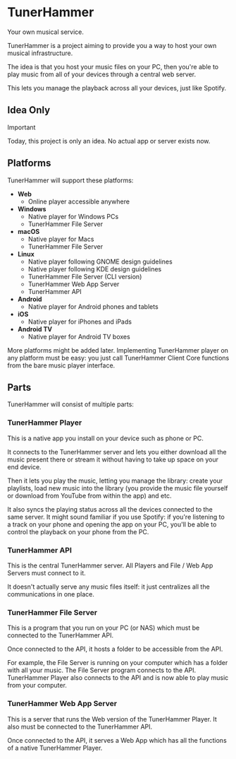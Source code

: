 # TunerHammer

Your own musical service.

TunerHammer is a project aiming to provide you a way to host your own musical infrastructure.

The idea is that you host your music files on your PC, then you're able to play music from all of your devices through a central web server.

This lets you manage the playback across all your devices, just like Spotify.

## Idea Only

> [!IMPORTANT]
> Today, this project is only an idea. No actual app or server exists now.

## Platforms

TunerHammer will support these platforms:

- **Web**
  * Online player accessible anywhere
- **Windows**
  * Native player for Windows PCs
  * TunerHammer File Server
- **macOS**
  * Native player for Macs
  * TunerHammer File Server
- **Linux**
  * Native player following GNOME design guidelines
  * Native player following KDE design guidelines
  * TunerHammer File Server (CLI version)
  * TunerHammer Web App Server
  * TunerHammer API
- **Android**
  * Native player for Android phones and tablets
- **iOS**
  * Native player for iPhones and iPads
- **Android TV**
  * Native player for Android TV boxes

More platforms might be added later. Implementing TunerHammer player on any platform must be easy: you just call TunerHammer Client Core functions from the bare music player interface.

## Parts

TunerHammer will consist of multiple parts:

### TunerHammer Player

This is a native app you install on your device such as phone or PC.

It connects to the TunerHammer server and lets you either download all the music present there or stream it without having to take up space on your end device.

Then it lets you play the music, letting you manage the library: create your playlists, load new music into the library (you provide the music file yourself or download from YouTube from within the app) and etc.

It also syncs the playing status across all the devices connected to the same server. It might sound familiar if you use Spotify: if you're listening to a track on your phone and opening the app on your PC, you'll be able to control the playback on your phone from the PC.

### TunerHammer API

This is the central TunerHammer server. All Players and File / Web App Servers must connect to it.

It doesn't actually serve any music files itself: it just centralizes all the communications in one place.

### TunerHammer File Server

This is a program that you run on your PC (or NAS) which must be connected to the TunerHammer API.

Once connected to the API, it hosts a folder to be accessible from the API.

For example, the File Server is running on your computer which has a folder with all your music. The File Server program connects to the API. TunerHammer Player also connects to the API and is now able to play music from your computer.

### TunerHammer Web App Server

This is a server that runs the Web version of the TunerHammer Player. It also must be connected to the TunerHammer API.

Once connected to the API, it serves a Web App which has all the functions of a native TunerHammer Player.
